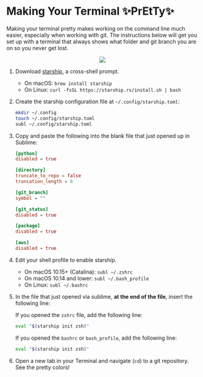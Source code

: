 # Making Your Terminal ✨PrEtTy✨

Making your terminal pretty makes working on the command line much easier, especially when working with git.
The instructions below will get you set up with a terminal that always shows what folder and git branch you are
on so you never get lost.

<p align="center">
  <img src="https://i.imgur.com/g0mvFWa.gif">
</p>

1. Download [starship](https://starship.rs/), a cross-shell prompt.

    - On macOS: `brew install starship`
    - On Linux: `curl -fsSL https://starship.rs/install.sh | bash`

2. Create the starship configuration file at `~/.config/starship.toml`:

    ```bash
    mkdir ~/.config
    touch ~/.config/starship.toml
    subl ~/.config/starship.toml
    ```

3. Copy and paste the following into the blank file that just opened up in Sublime:
    
    ```toml
    [python]
    disabled = true
    
    [directory]
    truncate_to_repo = false
    truncation_length = 8
    
    [git_branch]
    symbol = ""
    
    [git_status]
    disabled = true
    
    [package]
    disabled = true
    
    [aws]
    disabled = true
    ```

4. Edit your shell profile to enable starship.

    - On macOS 10.15+ (Catalina): `subl ~/.zshrc`
    - On macOS 10.14 and lower: `subl ~/.bash_profile`
    - On Linux: `subl ~/.bashrc`

5. In the file that just opened via sublime, **at the end of the file**, insert the following line:
    
    If you opened the `zshrc` file, add the following line:
    ```bash
    eval "$(starship init zsh)"
    ```
    
    If you opened the `bashrc` or `bash_profile`, add the following line:
    
    ```bash
    eval "$(starship init zsh)"
    ```

6. Open a new tab in your Terminal and navigate (`cd`) to a git repository. See the pretty colors!
